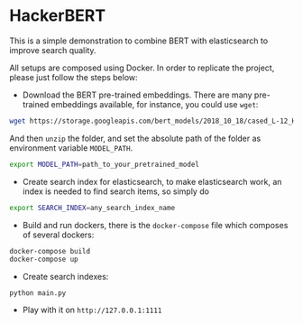 # HackerBERT

This is a simple demonstration to combine BERT with elasticsearch to improve
search quality.

All setups are composed using Docker. In order to replicate the project, please
 just follow the steps below:
 
- Download the BERT pre-trained embeddings. There are many pre-trained embeddings
available, for instance, you could use `wget`:
```bash
wget https://storage.googleapis.com/bert_models/2018_10_18/cased_L-12_H-768_A-12.zip
```
And then `unzip` the folder, and set the absolute path of the folder as environment
variable `MODEL_PATH`.

```bash
export MODEL_PATH=path_to_your_pretrained_model
```

- Create search index for elasticsearch, to make elasticsearch work, an index
is needed to find search items, so simply do
```bash
export SEARCH_INDEX=any_search_index_name
```

- Build and run dockers, there is the `docker-compose` file which composes of 
several dockers:
```bash
docker-compose build
docker-compose up
```

- Create search indexes:
```
python main.py
```

- Play with it on `http://127.0.0.1:1111`
